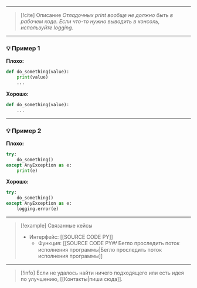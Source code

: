 ***

> [!cite] Описание
>_Отладочных print вообще не должно быть в рабочем коде. Если что-то нужно выводить в консоль, используйте logging._

***
### 💡 Пример 1


**Плохо:**
```python
def do_something(value):
	print(value)
	...
```

**Хорошо:**
```python
def do_something(value):
	...
```

***
### 💡 Пример 2


**Плохо:**
```python
try:
	do_something()
except AnyException as e:
	print(e)
```

**Хорошо:**
```python
try:
	do_something()
except AnyException as e:
	logging.error(e)
```

***

> [!example] Связанные кейсы
>- Интерфейс: [[SOURCE CODE PY]]
>	- Функция: [[SOURCE CODE PY#𝑓 Бегло проследить поток исполнения программы|Бегло проследить поток исполнения программы]]

***

> [!info]
> Если не удалось найти ничего подходящего или есть идея по улучшению, [[Контакты|пиши сюда]].
